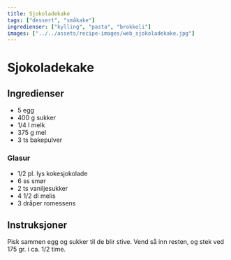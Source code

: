 ```yaml
---
title: Sjokoladekake
tags: ["dessert", "småkake"]
ingredienser: ["kylling", "pasta", "brokkoli"]
images: ["../../assets/recipe-images/web_sjokoladekake.jpg"]
---
```


# Sjokoladekake

## Ingredienser

- 5 egg
- 400 g sukker
- 1/4 l melk
- 375 g mel
- 3 ts bakepulver

### Glasur

- 1/2 pl. lys kokesjokolade
- 6 ss smør
- 2 ts vaniljesukker
- 4 1/2 dl melis
- 3 dråper romessens

## Instruksjoner

Pisk sammen egg og sukker til de blir stive. Vend så inn resten, og stek ved 175 gr. i ca. 1/2 time.
